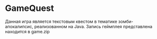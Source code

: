 # GameQuest
Данная игра является текстовым квестом в тематике зомби-апокалипсис, реализованном на Java. 
Запись геймплея представлена находится в game.zip
